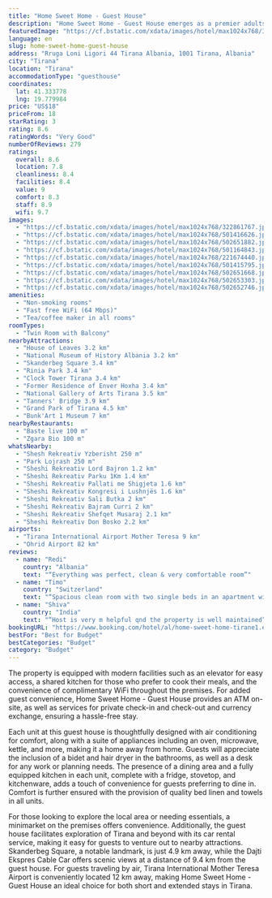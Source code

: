 ```yaml
---
title: "Home Sweet Home - Guest House"
description: "Home Sweet Home - Guest House emerges as a premier adults-only accommodation in the heart of Tirana, offering a unique blend of comfort and convenience for its guests."
featuredImage: "https://cf.bstatic.com/xdata/images/hotel/max1024x768/322861767.jpg?k=cf222a8474051d4068f1eccbc46860eb6fd88a5ba2e7aadb87aa9895eb34df3a&o=&hp=1"
language: en
slug: home-sweet-home-guest-house
address: "Rruga Loni Ligori 44 Tirana Albania, 1001 Tirana, Albania"
city: "Tirana"
location: "Tirana"
accommodationType: "guesthouse"
coordinates:
  lat: 41.333778
  lng: 19.779984
price: "US$18"
priceFrom: 18
starRating: 3
rating: 8.6
ratingWords: "Very Good"
numberOfReviews: 279
ratings:
  overall: 8.6
  location: 7.8
  cleanliness: 8.4
  facilities: 8.4
  value: 9
  comfort: 8.3
  staff: 8.9
  wifi: 9.7
images:
  - "https://cf.bstatic.com/xdata/images/hotel/max1024x768/322861767.jpg?k=cf222a8474051d4068f1eccbc46860eb6fd88a5ba2e7aadb87aa9895eb34df3a&o=&hp=1"
  - "https://cf.bstatic.com/xdata/images/hotel/max1024x768/501416626.jpg?k=8eb0af89d53d785a9f0a3174923e7cfb87580f3203b9e7caf7bc00f719735e3b&o=&hp=1"
  - "https://cf.bstatic.com/xdata/images/hotel/max1024x768/502651882.jpg?k=ba21f8e489412e9f4e5693bbd8738bebc98660012f871d18f881c0fb4bd3383f&o=&hp=1"
  - "https://cf.bstatic.com/xdata/images/hotel/max1024x768/501164843.jpg?k=a80997c8633a0dea1c5e51c59c0fe38f025729b0d6159e9d325ffe55fd771d59&o=&hp=1"
  - "https://cf.bstatic.com/xdata/images/hotel/max1024x768/221674440.jpg?k=368c2c9f1ba3d4c4b59fc48ee02f864c5b2b2ce4202ea4f0ec91b906ce66e47d&o=&hp=1"
  - "https://cf.bstatic.com/xdata/images/hotel/max1024x768/501415795.jpg?k=f5d62d4b2b1b1a4cffd1e6ba78cf7d42c752bbfe78488f515c2b1fb15f068f7c&o=&hp=1"
  - "https://cf.bstatic.com/xdata/images/hotel/max1024x768/502651668.jpg?k=d59d9281fffd336a7beb0b9c4d457622167e05178d8d809545ea711512ca06ba&o=&hp=1"
  - "https://cf.bstatic.com/xdata/images/hotel/max1024x768/502653303.jpg?k=52cf4e6744323a9d972f2378331810078401da2e0c760b588f2bcb9a7d0a7b0f&o=&hp=1"
  - "https://cf.bstatic.com/xdata/images/hotel/max1024x768/502652746.jpg?k=536bb5a0e4aef02d71f6f175745a9e34a47ff01abed935a907c1a2b3685982f7&o=&hp=1"
amenities:
  - "Non-smoking rooms"
  - "Fast free WiFi (64 Mbps)"
  - "Tea/coffee maker in all rooms"
roomTypes:
  - "Twin Room with Balcony"
nearbyAttractions:
  - "House of Leaves 3.2 km"
  - "National Museum of History Albania 3.2 km"
  - "Skanderbeg Square 3.4 km"
  - "Rinia Park 3.4 km"
  - "Clock Tower Tirana 3.4 km"
  - "Former Residence of Enver Hoxha 3.4 km"
  - "National Gallery of Arts Tirana 3.5 km"
  - "Tanners' Bridge 3.9 km"
  - "Grand Park of Tirana 4.5 km"
  - "Bunk'Art 1 Museum 7 km"
nearbyRestaurants:
  - "Baste live 100 m"
  - "Zgara Bio 100 m"
whatsNearby:
  - "Shesh Rekreativ Yzberisht 250 m"
  - "Park Lojrash 250 m"
  - "Sheshi Rekreativ Lord Bajron 1.2 km"
  - "Sheshi Rekreativ Parku 1Km 1.4 km"
  - "Sheshi Rekreativ Pallati me Shigjeta 1.6 km"
  - "Sheshi Rekreativ Kongresi i Lushnjës 1.6 km"
  - "Sheshi Rekreativ Sali Butka 2 km"
  - "Sheshi Rekreativ Bajram Curri 2 km"
  - "Sheshi Rekreativ Shefqet Musaraj 2.1 km"
  - "Sheshi Rekreativ Don Bosko 2.2 km"
airports:
  - "Tirana International Airport Mother Teresa 9 km"
  - "Ohrid Airport 82 km"
reviews:
  - name: "Redi"
    country: "Albania"
    text: "“Everything was perfect, clean & very comfortable room”"
  - name: "Timo"
    country: "Switzerland"
    text: "“Spacious clean room with two single beds in an apartment with a total of three rooms. I had a nice balcony, which stretches along the three rooms and the living room. My room had a shared bathroom, which was clean. I liked that there was shower...”"
  - name: "Shiva"
    country: "India"
    text: "“Host is very m helpful qnd the property is well maintained”"
bookingURL: "https://www.booking.com/hotel/al/home-sweet-home-tirane1.en-gb.html?aid=8035640"
bestFor: "Best for Budget"
bestCategories: "Budget"
category: "Budget"
---
```


The property is equipped with modern facilities such as an elevator for easy access, a shared kitchen for those who prefer to cook their meals, and the convenience of complimentary WiFi throughout the premises. For added guest convenience, Home Sweet Home - Guest House provides an ATM on-site, as well as services for private check-in and check-out and currency exchange, ensuring a hassle-free stay.

Each unit at this guest house is thoughtfully designed with air conditioning for comfort, along with a suite of appliances including an oven, microwave, kettle, and more, making it a home away from home. Guests will appreciate the inclusion of a bidet and hair dryer in the bathrooms, as well as a desk for any work or planning needs. The presence of a dining area and a fully equipped kitchen in each unit, complete with a fridge, stovetop, and kitchenware, adds a touch of convenience for guests preferring to dine in. Comfort is further ensured with the provision of quality bed linen and towels in all units.

For those looking to explore the local area or needing essentials, a minimarket on the premises offers convenience. Additionally, the guest house facilitates exploration of Tirana and beyond with its car rental service, making it easy for guests to venture out to nearby attractions. Skanderbeg Square, a notable landmark, is just 4.9 km away, while the Dajti Ekspres Cable Car offers scenic views at a distance of 9.4 km from the guest house. For guests traveling by air, Tirana International Mother Teresa Airport is conveniently located 12 km away, making Home Sweet Home - Guest House an ideal choice for both short and extended stays in Tirana.